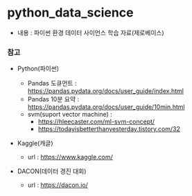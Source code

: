 # python_data_science
- 내용 : 파이썬 환경 데이터 사이언스 학습 자료(제로베이스)

### 참고 
- Python(파이썬)
  - Pandas 도큐먼트 : https://pandas.pydata.org/docs/user_guide/index.html
  - Pandas 10분 요약 : https://pandas.pydata.org/docs/user_guide/10min.html
  - svm(suport vector machine) : 
    - https://hleecaster.com/ml-svm-concept/
    - https://todayisbetterthanyesterday.tistory.com/32

- Kaggle(캐글)
  - url : https://www.kaggle.com/

- DACON(데이터 경진 대회)
  - url : https://dacon.io/
